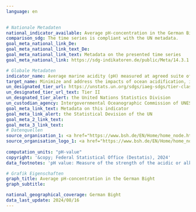 ```yaml
---
language: en
    

# Nationale Metadaten    
national_indicator_available: Average pH-concentration in the German Bight    
comparison_sdg: The time series is compliant with the UN metadata.    
goal_meta_national_link_De: 
goal_meta_national_link_text_De: 
goal_meta_national_link_text: Metadata on the presented time series
goal_meta_national_link: https://sdg-indikatoren.de/public/Meta/14.3.1.pdf    

# Globale Metadaten    
indicator_name: Average marine acidity (pH) measured at agreed suite of representative sampling stations    
target_name: Minimize and address the impacts of ocean acidification, including through enhanced scientific cooperation at all levels    
un_designated_tier_url: https://unstats.un.org/sdgs/iaeg-sdgs/tier-classification/    
un_designated_tier_url_text: Tier II    
un_desgnated_tier_alert: the United Nations Statistics Division    
un_custodian_agency: Intergovernmental Oceanographic Commission of UNESCO (IOC-UNESCO)    
goal_meta_link_text: Metadata on this indicator    
goal_meta_link_alert: the Statistical Devision of the UN    
goal_meta_2_link_text:     
goal_meta_3_link_text:         
# Datenquellen
source_organisation_1: <a href="https://www.bsh.de/EN/Home/home_node.htm" target="_blank" onclick="return confirm_alert('the Federal Maritime and Hydrographic Agency','En');" title="Click here to go to the website of the organisation Federal Maritime and Hydrographic Agency."> Federal Maritime and Hydrographic Agency </a>
source_organisation_logo_1: <a href="https://www.bsh.de/EN/Home/home_node.htm" target="_blank" onclick="return confirm_alert('the Federal Maritime and Hydrographic Agency','En');"><img src="https://sdg-indikatoren.de/public/OrgImgEn/bsh.png" alt="Logo bsh" style="height:60px; width:148px"/></a>
    
computation_units: "pH-value"    
copyright: '&copy; Federal Statistical Office (Destatis), 2024'    
data_footnotes: 'pH value: Measure of the strength of the acidic or alkaline effect of an watery solution.<br>• ph < 7 acidic.<br>• ph = 7 neutral.<br>• ph > 7 alkaline (basic).<br>• The data is based on a special evaluation and is not publicly available.<br>• Data is only available from 2014.'    

# Grafik Eigenschaften    
graph_title: Average pH-concentration in the German Bight
graph_subtitle:     

national_geographical_coverage: German Bight    
data_last_update: 2024/08/16    
---
```


<span></span>